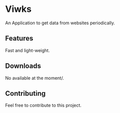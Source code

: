# Viwks

An Application to get data from websites periodically.

## Features
Fast and light-weight.

## Downloads
No available at the moment/.

## Contributing
Feel free to contribute to this project.